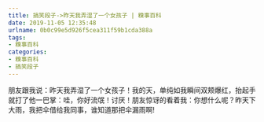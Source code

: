 ```yaml
---
title: 搞笑段子->昨天我弄湿了一个女孩子 | 糗事百科
date: 2019-11-05 12:35:48
urlname: 0b0c99e5d926f5cea311f59b1cda388a
tags: 
- 糗事百科
categories:
- 糗事百科
- 搞笑段子
---
```

朋友跟我说：昨天我弄湿了一个女孩子！我的天，单纯如我瞬间双颊爆红，抬起手就打了他一巴掌：哇，你好流氓！讨厌！朋友惊讶的看着我：你想什么呢？昨天下大雨，我把伞借给我同事，谁知道那把伞漏雨啊!


